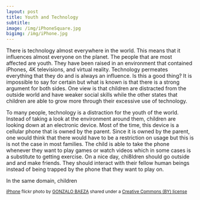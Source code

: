 ```yaml
---
layout: post
title: Youth and Technology
subtitle:
image: /img/iPhoneSquare.jpg
bigimg: /img/iPhone.jpg
---
```

There is technology almost everywhere in the world. This means that it influences almost everyone on the planet. The people that are most affected are youth. They have been raised in an environment that contained iPhones, 4K televisions, and virtual reality. Technology permeates everything that they do and is always an influence. Is this a good thing? It is impossible to say for certain but what is known is that there is a strong argument for both sides. One view is that children are distracted from the outside world and have weaker social skills while the other states that children are able to grow more through their excessive use of technology.

To many people, technology is a distraction for the youth of the world. Instead of taking a look at the environment around them, children are looking down at an electronic device. Most of the time, this device is a cellular phone that is owned by the parent. Since it is owned by the parent, one would think that there would have to be a restriction on usage but this is is not the case in most families. The child is able to take the phone whenever they want to play games or watch videos which in some cases is a substitute to getting exercise. On a nice day, chi8ldren should go outside and and make friends. They should interact with their fellow human beings instead of being trapped by the phone that they want to play on.

In the same domain, children

<small><a title="iPhone" href="https://flickr.com/photos/gonzalobaeza/8292958010">iPhone</a> flickr photo by <a href="https://flickr.com/people/gonzalobaeza">GONZALO BAEZA</a> shared under a <a href="https://creativecommons.org/licenses/by/2.0/">Creative Commons (BY) license</a> </small>
